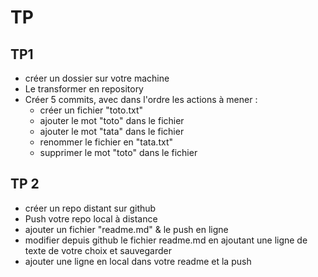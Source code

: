 # TP

## TP1

- créer un dossier sur votre machine
- Le transformer en repository
- Créer 5 commits, avec dans l'ordre les actions à mener : 
    - créer un fichier "toto.txt"
    - ajouter le mot "toto" dans le fichier
    - ajouter le mot "tata" dans le fichier
    - renommer le fichier en "tata.txt"
    - supprimer le mot "toto" dans le fichier

## TP 2

- créer un repo distant sur github
- Push votre repo local à distance
- ajouter un fichier "readme.md" & le push en ligne
- modifier depuis github le fichier readme.md en ajoutant une ligne de texte de votre choix et sauvegarder
- ajouter une ligne en local dans votre readme et la push